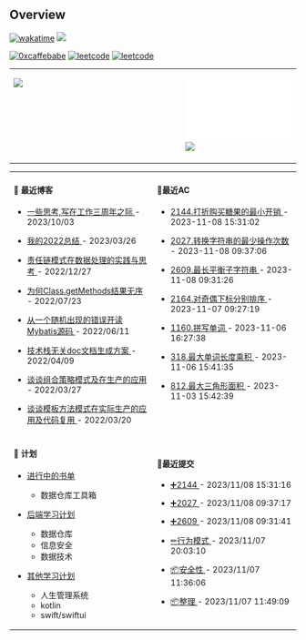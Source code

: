 
## Overview

[![wakatime](https://wakatime.com/badge/user/78591c59-95d5-4479-b2fc-988c35f31d59.svg)](https://wakatime.com/@78591c59-95d5-4479-b2fc-988c35f31d59) ![](https://gpvc.arturio.dev/0xcaffebabe)

[![0xcaffebabe](https://img.shields.io/static/v1?label=LeetCode%200xcaffebabe&message=5071&color=success)](https://leetcode.cn/u/0xcaffebabe/) [![leetcode](https://img.shields.io/static/v1?label=Solved&message=1026%20/%203539&color=success)](https://leetcode.cn/u/0xcaffebabe/) [![leetcode](https://img.shields.io/static/v1?label=Accepted&message=84.83%&color=success)](https://leetcode.cn/u/0xcaffebabe/)

<table border="0">
  <tr border="0">

  <td valign="top" width="60%">

  ![](https://github-readme-stats.vercel.app/api/wakatime?username=0xcaffebabe&layout=compact&langs_count=12&theme=dark&range=all_time)

  </td>

  <td valign="top" width="40%">

  ![](https://raw.githubusercontent.com/0xcaffebabe/github-stats/master/generated/overview.svg)
  ![](https://github-profile-summary-cards.vercel.app/api/cards/productive-time?username=0xcaffebabe&theme=github_dark&utcOffset=8)

  </td>
  </tr>

</table>

<table>

<tr>
<td valign="top" width="50%">

#### 📖 最近博客


* <a href="https://0xcaffebabe.github.io/%E4%BA%BA%E7%94%9F/2023/10/03/%E4%B8%80%E4%BA%9B%E6%80%9D%E8%80%83,%E5%86%99%E5%9C%A8%E5%B7%A5%E4%BD%9C%E4%B8%89%E5%91%A8%E5%B9%B4%E4%B9%8B%E9%99%85.html" target="_blank"> 一些思考,写在工作三周年之际 </a> - 2023/10/03 

    
* <a href="https://0xcaffebabe.github.io/%E4%BA%BA%E7%94%9F/2023/03/26/%E6%88%91%E7%9A%842022%E6%80%BB%E7%BB%93.html" target="_blank"> 我的2022总结 </a> - 2023/03/26 

    
* <a href="https://0xcaffebabe.github.io/%E8%AE%BE%E8%AE%A1%E6%A8%A1%E5%BC%8F/2022/12/27/%E8%B4%A3%E4%BB%BB%E9%93%BE%E6%A8%A1%E5%BC%8F%E5%9C%A8%E6%95%B0%E6%8D%AE%E5%A4%84%E7%90%86%E7%9A%84%E5%AE%9E%E8%B7%B5%E4%B8%8E%E6%80%9D%E8%80%83.html" target="_blank"> 责任链模式在数据处理的实践与思考 </a> - 2022/12/27 

    
* <a href="https://0xcaffebabe.github.io/jvm/2022/07/23/%E4%B8%BA%E4%BD%95Class.getMethods%E7%BB%93%E6%9E%9C%E6%97%A0%E5%BA%8F.html" target="_blank"> 为何Class.getMethods结果无序 </a> - 2022/07/23 

    
* <a href="https://0xcaffebabe.github.io/java/2022/06/11/%E4%BB%8E%E4%B8%80%E4%B8%AA%E9%9A%8F%E6%9C%BA%E5%87%BA%E7%8E%B0%E7%9A%84%E9%94%99%E8%AF%AF%E5%BC%80%E8%AF%BBMybatis%E6%BA%90%E7%A0%81.html" target="_blank"> 从一个随机出现的错误开读Mybatis源码 </a> - 2022/06/11 

    
* <a href="https://0xcaffebabe.github.io/%E6%97%A5%E5%B8%B8/2022/04/09/%E6%8A%80%E6%9C%AF%E6%A0%88%E6%97%A0%E5%85%B3doc%E6%96%87%E6%A1%A3%E7%94%9F%E6%88%90%E6%96%B9%E6%A1%88.html" target="_blank"> 技术栈无关doc文档生成方案 </a> - 2022/04/09 

    
* <a href="https://0xcaffebabe.github.io/%E8%AE%BE%E8%AE%A1%E6%A8%A1%E5%BC%8F/2022/03/27/%E8%B0%88%E8%B0%88%E7%BB%84%E5%90%88%E7%AD%96%E7%95%A5%E6%A8%A1%E5%BC%8F%E5%8F%8A%E5%9C%A8%E7%94%9F%E4%BA%A7%E7%9A%84%E5%BA%94%E7%94%A8.html" target="_blank"> 谈谈组合策略模式及在生产的应用 </a> - 2022/03/27 

    
* <a href="https://0xcaffebabe.github.io/%E8%AE%BE%E8%AE%A1%E6%A8%A1%E5%BC%8F/2022/03/20/%E8%B0%88%E8%B0%88%E6%A8%A1%E6%9D%BF%E6%96%B9%E6%B3%95%E6%A8%A1%E5%BC%8F%E5%9C%A8%E5%AE%9E%E9%99%85%E7%94%9F%E4%BA%A7%E7%9A%84%E5%BA%94%E7%94%A8%E5%8F%8A%E4%BB%A3%E7%A0%81%E5%A4%8D%E7%94%A8.html" target="_blank"> 谈谈模板方法模式在实际生产的应用及代码复用 </a> - 2022/03/20 

        

</td>

<td valign="top" width="50%">

#### 🔋最近AC


  * <a href="https://leetcode.cn/submissions/detail/480652248" target="_blank"> 2144.打折购买糖果的最小开销 </a> - 2023-11-08 15:31:02 

    
  * <a href="https://leetcode.cn/submissions/detail/480554928" target="_blank"> 2027.转换字符串的最少操作次数 </a> - 2023-11-08 09:37:06 

    
  * <a href="https://leetcode.cn/submissions/detail/480553236" target="_blank"> 2609.最长平衡子字符串 </a> - 2023-11-08 09:31:26 

    
  * <a href="https://leetcode.cn/submissions/detail/480280377" target="_blank"> 2164.对奇偶下标分别排序 </a> - 2023-11-07 09:27:19 

    
  * <a href="https://leetcode.cn/submissions/detail/480118044" target="_blank"> 1160.拼写单词 </a> - 2023-11-06 16:27:38 

    
  * <a href="https://leetcode.cn/submissions/detail/480102319" target="_blank"> 318.最大单词长度乘积 </a> - 2023-11-06 15:41:35 

    
  * <a href="https://leetcode.cn/submissions/detail/479475709" target="_blank"> 812.最大三角形面积 </a> - 2023-11-03 15:42:39 

    

</td>

</tr>

<tr>

<td valign="top" width="50%">

#### 📝 计划

- [进行中的书单](https://github.com/users/0xcaffebabe/projects/4)
  - 数据仓库工具箱


- [后端学习计划](https://github.com/users/0xcaffebabe/projects/1)
  - 数据仓库
  - 信息安全
  - 数据技术


- [其他学习计划](https://github.com/users/0xcaffebabe/projects/3)
  - 人生管理系统
  - kotlin
  - swift/swiftui


<td>

#### 🌴最近提交


  * <a href="https://github.com/0xcaffebabe/leetcode/commit/febbb84c60b831b3aa5d1ba33a6d6a19e61a2f81" target="_blank"> ➕2144 </a> - 2023/11/08 15:31:16 

    
  * <a href="https://github.com/0xcaffebabe/leetcode/commit/64ea6939293c23acaf506d094e0d6a37b5dbf431" target="_blank"> ➕2027 </a> - 2023/11/08 09:37:17 

    
  * <a href="https://github.com/0xcaffebabe/leetcode/commit/cc603379d7214e589a4c5840590761229fdafe29" target="_blank"> ➕2609 </a> - 2023/11/08 09:31:41 

    
  * <a href="https://github.com/0xcaffebabe/note/commit/549b593100810faf968036bdef1bc93600ad46c6" target="_blank"> ✏行为模式 </a> - 2023/11/07 20:03:10 

    
  * <a href="https://github.com/0xcaffebabe/note/commit/07a8937db9a76cf0821a900e89cdaef6d9a66827" target="_blank"> 📦安全性 </a> - 2023/11/07 11:36:06 

    
  * <a href="https://github.com/0xcaffebabe/note/commit/2c76a43d4adccd720d6e6163e759bfbc076a16ed" target="_blank"> 📦整理 </a> - 2023/11/07 11:49:09 

    

</td>

</tr>

</table>

